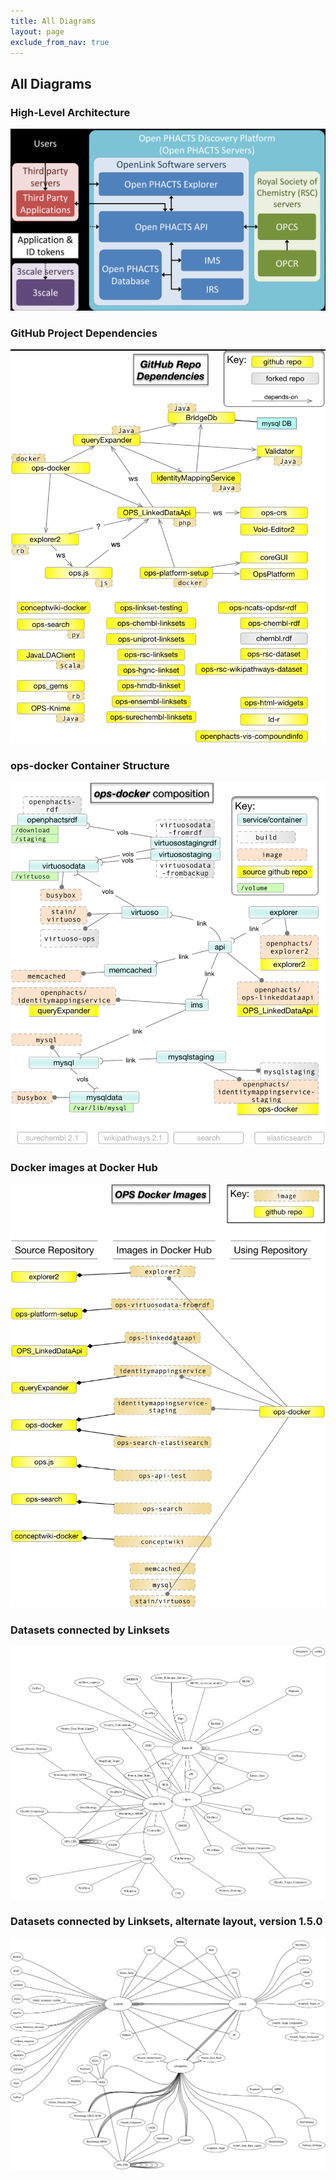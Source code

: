 ```yaml
---
title: All Diagrams
layout: page
exclude_from_nav: true
---
```



## All Diagrams


### High-Level Architecture

![](/images/ops-arch-old-names.png)


### GitHub Project Dependencies

![](/images/github-repo-dependencies.png)


### ops-docker Container Structure

![](/images/ops-docker-deps.png)


### Docker images at Docker Hub

![](/images/docker-hub-images.png)


### Datasets connected by Linksets

![](/images/linkset-pairs.svg)

### Datasets connected by Linksets, alternate layout, version 1.5.0

![](/images/LinkSets-1.5.0.png)
